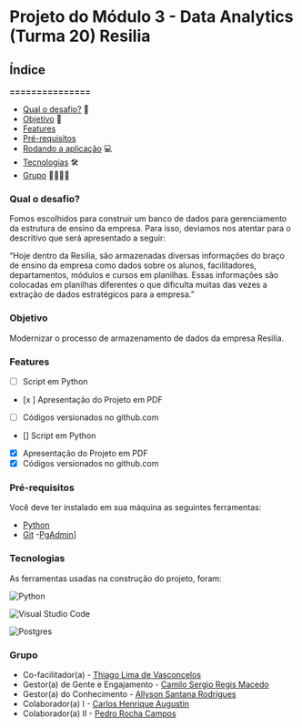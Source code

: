 # Projeto do Módulo 3 - Data Analytics (Turma 20) Resilia
## Índice
**===============**
- [Qual o desafio?](#qual-o-desafio) 🚨
- [Objetivo](#objetivo) 🚀 
- [Features](#features)
- [Pré-requisitos](#pré-requisitos)
- [Rodando a aplicação](#rodando-a-aplicação) 💻
- [Tecnologias](#tecnologias) 🛠
- [Grupo](#grupo) 👨‍💻👩‍💻
### **Qual o desafio?**

Fomos escolhidos para construir um banco de dados para
gerenciamento da estrutura de ensino da empresa.
Para isso, deviamos nos atentar para o descritivo que será apresentado a seguir:

“Hoje dentro da Resilia, são armazenadas diversas informações do braço de ensino da
empresa como dados sobre os alunos, facilitadores, departamentos, módulos e cursos em
planilhas. Essas informações são colocadas em planilhas diferentes o que dificulta muitas das
vezes a extração de dados estratégicos para a empresa.”

### **Objetivo**
Modernizar o processo de armazenamento de dados da empresa Resilia.

### **Features**
- [ ] Script em Python
- [x ] Apresentação do Projeto em PDF
- [ ] Códigos versionados no github.com
- [] Script em Python
- [x] Apresentação do Projeto em PDF
- [x] Códigos versionados no github.com

### **Pré-requisitos**
Você deve ter instalado em sua máquina as seguintes ferramentas:
- [Python](https://www.python.org)
- [Git](https://git-scm.com)
-[PgAdmin](https://www.pgadmin.org/download/)]


### **Tecnologias**
As ferramentas usadas na construção do projeto, foram:

![Python](https://img.shields.io/badge/python-3670A0?style=for-the-badge&logo=python&logoColor=ffdd54)

![Visual Studio Code](https://img.shields.io/badge/Visual%20Studio%20Code-0078d7.svg?style=for-the-badge&logo=visual-studio-code&logoColor=white)

![Postgres](https://img.shields.io/badge/postgres-%23316192.svg?style=for-the-badge&logo=postgresql&logoColor=white)


### **Grupo**

- Co-facilitador(a) - [Thiago Lima de Vasconcelos](https://github.com/Avext)
- Gestor(a) de Gente e Engajamento - [Camilo Sergio Regis Macedo](https://github.com/Camilord1)
- Gestor(a) do Conhecimento - [Allyson Santana Rodrigues](https://github.com/ally-sr)
- Colaborador(a) I - [Carlos Henrique Augustin](https://github.com/cxrlxx)
- Colaborador(a) II - [Pedro Rocha Campos](https://github.com/pedrorcm)
